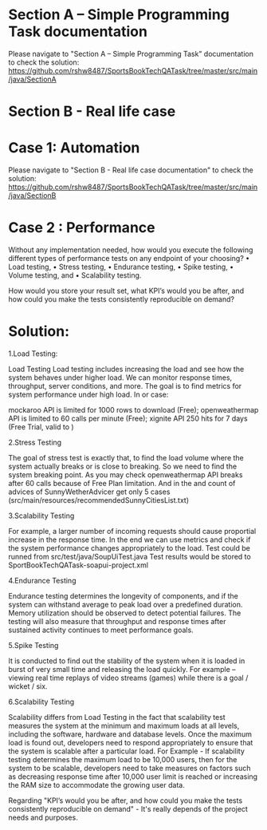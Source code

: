 # Section A – Simple Programming Task documentation
Please navigate to "Section A – Simple Programming Task" documentation to check the solution:
 https://github.com/rshw8487/SportsBookTechQATask/tree/master/src/main/java/SectionA
 
# Section B - Real life case

 # Case 1: Automation
 
 Please navigate to "Section B - Real life case documentation" to check the solution:
 https://github.com/rshw8487/SportsBookTechQATask/tree/master/src/main/java/SectionB
 
 # Case 2 : Performance
 
Without any implementation needed, how would you execute the following different types of performance tests on
any endpoint of your choosing?
• Load testing,
• Stress testing,
• Endurance testing,
• Spike testing,
• Volume testing, and
• Scalability testing.

How would you store your result set, what KPI’s would you be after, and how could you make the tests consistently
reproducible on demand? 

 # Solution:
1.Load Testing:

Load Testing Load testing includes increasing the load and see how the system behaves under higher load.
We can monitor response times, throughput, server conditions, and more.
The goal is to find metrics for system performance under high load.
In or case:

mockaroo API is limited for 1000 rows to download (Free);
openweathermap API is limited to 60 calls per minute (Free);
xignite API 250 hits for 7 days (Free Trial, valid to )

2.Stress Testing

The goal of stress test is exactly that, to find the load volume where the system actually breaks or is close to breaking.
So we need to find the system breaking point.
As you may check openweathermap API breaks after 60 calls because of Free Plan limitation.
And in the and count of advices of SunnyWetherAdvicer get only 5 cases (src/main/resources/recommendedSunnyCitiesList.txt)

3.Scalability Testing

For example, a larger number of incoming requests should cause proportial increase in the response time.
In the end we can use metrics and check if the system performance changes appropriately to the load.
Test could be runned from src/test/java/SoupUiTest.java
Test results would be stored to SportBookTechQATask-soapui-project.xml

4.Endurance Testing

Endurance testing determines the longevity of components, and if the system can withstand average to peak load over a predefined duration. Memory utilization should be observed to detect potential failures. The testing will also measure that throughput and response times after sustained activity continues to meet performance goals.

5.Spike Testing

It is conducted to find out the stability of the system when it is loaded in burst of very small time and releasing the load quickly.
For example – viewing real time replays of video streams (games) while there is a goal / wicket / six.

6.Scalability Testing

Scalability differs from Load Testing in the fact that scalability test measures the system at the minimum and maximum loads at all levels, including the software, hardware and database levels. Once the maximum load is found out, developers need to respond appropriately to ensure that the system is scalable after a particular load.
For Example - If scalability testing determines the maximum load to be 10,000 users, then for the system to be scalable, developers need to take measures on factors such as decreasing response time after 10,000 user limit is reached or increasing the RAM size to accommodate the growing user data.

Regarding "KPI’s would you be after, and how could you make the tests consistently reproducible on demand" - 
It's really depends of the project needs and purposes.
